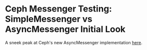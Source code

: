 # Ceph Messenger Testing: SimpleMessenger vs AsyncMessenger Initial Look

A sneek peak at Ceph's new AsyncMessenger implementation [here](https://drive.google.com/file/d/0B2gTBZrkrnpZS1Q4VktjZkhrNHc/view?usp=sharing&resourcekey=0-Ss5VO04Ip3s0ejTEu6XBqQ).
